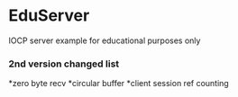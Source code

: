 EduServer
=========

IOCP server example for educational purposes only



### 2nd version changed list

*zero byte recv
*circular buffer
*client session ref counting

